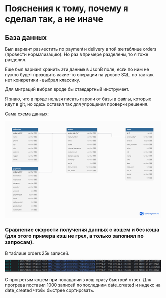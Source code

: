# Пояснения к тому, почему я сделал так, а не иначе
## База данных
Был вариант разместить по payment и delivery в той же таблице orders (провести нормализацию).
Но раз в примере разделены, то я тоже разделил.

Еще был вариант хранить эти данные в JsonB поле, если по ним не нужно будет проводить какие-то операции на уровне SQL,
но так как нет конкретики - выбрал классику.

Для миграций выбрал вроде бы стандартный инструмент.

Я знаю, что в проде нельзя писать пароли от базы в файлы, которые идут в git, но здесь оставил так для упрощения проверки решения.

Сама схема данных:

![L0.png](imgs/L0.png)

### Сравнение скорости получения данных с кэшем и без кэша (для этого примера кэш не грел, а только заполнял по запросам).
В таблице orders 25к записей.

![cache.png](imgs/cache.png)

С прогретым кэшем при попадании в кэш сразу быстрый ответ. Для прогрева поставил 1000 записей по последним date_created
и индекс на date_created чтобы быстрее сортировать.